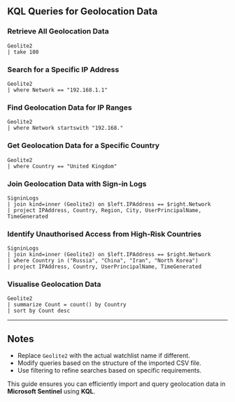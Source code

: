 
## KQL Queries for Geolocation Data

### Retrieve All Geolocation Data

```kql
Geolite2
| take 100
```

### Search for a Specific IP Address

```kql
Geolite2
| where Network == "192.168.1.1"
```

### Find Geolocation Data for IP Ranges

```kql
Geolite2
| where Network startswith "192.168."
```

### Get Geolocation Data for a Specific Country

```kql
Geolite2
| where Country == "United Kingdom"
```

### Join Geolocation Data with Sign-in Logs

```kql
SigninLogs
| join kind=inner (Geolite2) on $left.IPAddress == $right.Network
| project IPAddress, Country, Region, City, UserPrincipalName, TimeGenerated
```

### Identify Unauthorised Access from High-Risk Countries

```kql
SigninLogs
| join kind=inner (Geolite2) on $left.IPAddress == $right.Network
| where Country in ("Russia", "China", "Iran", "North Korea")
| project IPAddress, Country, UserPrincipalName, TimeGenerated
```

### Visualise Geolocation Data

```kql
Geolite2
| summarize Count = count() by Country
| sort by Count desc
```

---

## Notes

- Replace `Geolite2` with the actual watchlist name if different.
- Modify queries based on the structure of the imported CSV file.
- Use filtering to refine searches based on specific requirements.

This guide ensures you can efficiently import and query geolocation data in **Microsoft Sentinel** using **KQL**.

